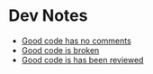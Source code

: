 # Dev Notes

* [Good code has no comments](Articles/GoodCodeHasNpComments)
* [Good code is broken](Articles/GoodCodeIsBroken)
* [Good code is has been reviewed](Articles/GoodCodeHasBeenReviewed)
